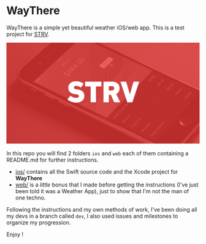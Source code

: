# WayThere
WayThere is a simple yet beautiful weather iOS/web app.
This is a test project for [STRV](http://strv.com).

![Welcome image](ios/images/welcome.png)

In this repo you will find 2 folders `ios` and `web` each of them containing a README.md for further instructions.

* [ios/](ios/) contains all the Swift source code and the Xcode project for **WayThere**
* [web/](web/) is a *little* bonus that I made before getting the instructions (I've just been told it was a Weather App), just to show that I'm not the man of one techno.

Following the instructions and my own methods of work, I've been doing all my devs in a branch called `dev`, I also used issues and milestones to organize my progression.

Enjoy !
